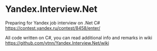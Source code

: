 # Yandex.Interview.Net
Preparing for Yandex job interview on .Net C# https://contest.yandex.ru/contest/8458/enter/

All code written on C#, you can read additional info and remarks in wiki https://github.com/ytnn/Yandex.Interview.Net/wiki
